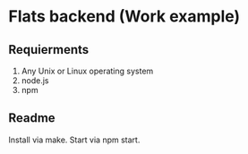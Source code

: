 Flats backend (Work example)
======================

Requierments
------------
1. Any Unix or Linux operating system
2. node.js
3. npm

Readme
------
Install via make.
Start via npm start.

